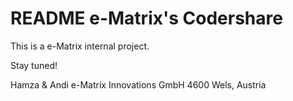 # README e-Matrix's Codershare


This is a e-Matrix internal project.

Stay tuned!

Hamza & Andi
e-Matrix Innovations GmbH
4600 Wels, Austria

